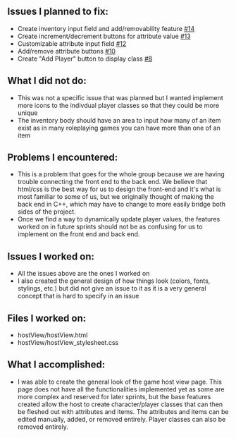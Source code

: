 ## Issues I planned to fix:
- Create inventory input field and add/removability feature [#14](https://github.com/utk-cs340-fall24/Tabletop-Stat-Tracker/issues/14)
- Create increment/decrement buttons for attribute value [#13](https://github.com/utk-cs340-fall24/Tabletop-Stat-Tracker/issues/13)
- Customizable attribute input field [#12](https://github.com/utk-cs340-fall24/Tabletop-Stat-Tracker/issues/12)
- Add/remove attribute buttons [#10](https://github.com/utk-cs340-fall24/Tabletop-Stat-Tracker/issues/10)
- Create "Add Player" button to display class [#8](https://github.com/utk-cs340-fall24/Tabletop-Stat-Tracker/issues/8)

## What I did not do:
- This was not a specific issue that was planned but I wanted implement more icons to the indivdual player classes so that they could be more unique
- The inventory body should have an area to input how many of an item exist as in many roleplaying games you can have more than one of an item

## Problems I encountered:
- This is a problem that goes for the whole group because we are having trouble connecting the front end to the back end. We believe that html/css is the best way for us to design the front-end and it's what is most familiar to some of us,
  but we originally thought of making the back end in C++, which may have to change to more easily bridge both sides of the project.
- Once we find a way to dynamically update player values, the features worked on in future sprints should not be as confusing for us to implement on the front end and back end. 

## Issues I worked on:
- All the issues above are the ones I worked on
- I also created the general design of how things look (colors, fonts, stylings, etc.) but did not give an issue to it as it is a very general concept that is hard to specify in an issue

## Files I worked on:
- hostView/hostView.html
- hostView/hostView_stylesheet.css

## What I accomplished:
- I was able to create the general look of the game host view page. This page does not have all the functionalities implemented yet as some are more complex and reserved for later sprints, but the base features
  created allow the host to create character/player classes that can then be fleshed out with attributes and items. The attributes and items can be edited manually, added, or removed entirely. Player classes can also be removed entirely.
